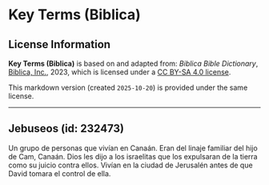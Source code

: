 # Key Terms (Biblica)

## License Information

**Key Terms (Biblica)** is based on and adapted from: _Biblica Bible Dictionary_, [Biblica, Inc.](https://www.biblica.com/), 2023, which is licensed under a [CC BY-SA 4.0 license](https://creativecommons.org/licenses/by-sa/4.0/legalcode.en).

This markdown version (created `2025-10-20`) is provided under the same license.



--------------------------------

## Jebuseos (id: 232473)

Un grupo de personas que vivían en Canaán. Eran del linaje familiar del hijo de Cam, Canaán. Dios les dijo a los israelitas que los expulsaran de la tierra como su juicio contra ellos. Vivían en la ciudad de Jerusalén antes de que David tomara el control de ella.


